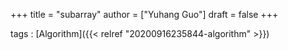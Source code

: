 +++
title = "subarray"
author = ["Yuhang Guo"]
draft = false
+++

tags
: [Algorithm]({{< relref "20200916235844-algorithm" >}})
